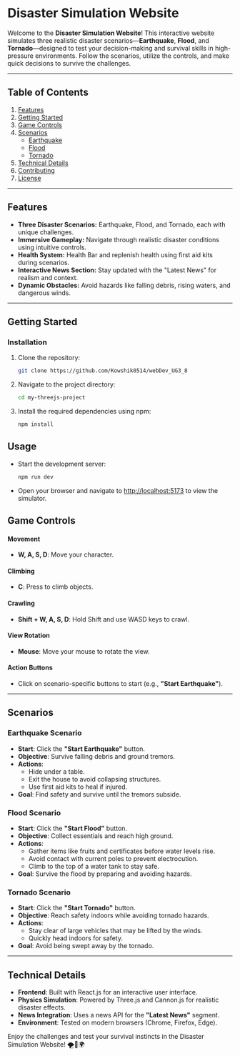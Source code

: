 # Disaster Simulation Website

Welcome to the **Disaster Simulation Website**! This interactive website simulates three realistic disaster scenarios—**Earthquake**, **Flood**, and **Tornado**—designed to test your decision-making and survival skills in high-pressure environments. Follow the scenarios, utilize the controls, and make quick decisions to survive the challenges.

---

## Table of Contents
1. [Features](#features)
2. [Getting Started](#getting-started)
3. [Game Controls](#game-controls)
4. [Scenarios](#scenarios)
   - [Earthquake](#earthquake-scenario)
   - [Flood](#flood-scenario)
   - [Tornado](#tornado-scenario)
5. [Technical Details](#technical-details)
6. [Contributing](#contributing)
7. [License](#license)

---

## Features
- **Three Disaster Scenarios:** Earthquake, Flood, and Tornado, each with unique challenges.
- **Immersive Gameplay:** Navigate through realistic disaster conditions using intuitive controls.
- **Health System:** Health Bar and replenish health using first aid kits during scenarios.
- **Interactive News Section:** Stay updated with the "Latest News" for realism and context.
- **Dynamic Obstacles:** Avoid hazards like falling debris, rising waters, and dangerous winds.

---

## Getting Started
### Installation
1. Clone the repository:
   ```bash
   git clone https://github.com/Kowshik0514/webDev_UG3_8
   ```
2. Navigate to the project directory:
   ```bash
   cd my-threejs-project
   ```
3. Install the required dependencies using npm:
   ```bash
   npm install
   ```

## Usage
- Start the development server:
  ```bash
  npm run dev
  ```
- Open your browser and navigate to [http://localhost:5173](http://localhost:3000) to view the simulator.

## Game Controls

#### Movement
- **W, A, S, D**: Move your character.

#### Climbing
- **C**: Press to climb objects.

#### Crawling
- **Shift + W, A, S, D**: Hold Shift and use WASD keys to crawl.

#### View Rotation
- **Mouse**: Move your mouse to rotate the view.

#### Action Buttons
- Click on scenario-specific buttons to start (e.g., **"Start Earthquake"**).

---

## Scenarios

### Earthquake Scenario
- **Start**: Click the **"Start Earthquake"** button.
- **Objective**: Survive falling debris and ground tremors.
- **Actions**:
  - Hide under a table.
  - Exit the house to avoid collapsing structures.
  - Use first aid kits to heal if injured.
- **Goal**: Find safety and survive until the tremors subside.

### Flood Scenario
- **Start**: Click the **"Start Flood"** button.
- **Objective**: Collect essentials and reach high ground.
- **Actions**:
  - Gather items like fruits and certificates before water levels rise.
  - Avoid contact with current poles to prevent electrocution.
  - Climb to the top of a water tank to stay safe.
- **Goal**: Survive the flood by preparing and avoiding hazards.

### Tornado Scenario
- **Start**: Click the **"Start Tornado"** button.
- **Objective**: Reach safety indoors while avoiding tornado hazards.
- **Actions**:
  - Stay clear of large vehicles that may be lifted by the winds.
  - Quickly head indoors for safety.
- **Goal**: Avoid being swept away by the tornado.

---

## Technical Details

- **Frontend**: Built with React.js for an interactive user interface.
- **Physics Simulation**: Powered by Three.js and Cannon.js for realistic disaster effects.
- **News Integration**: Uses a news API for the **"Latest News"** segment.
- **Environment**: Tested on modern browsers (Chrome, Firefox, Edge).

Enjoy the challenges and test your survival instincts in the Disaster Simulation Website! 🌪️🌊🌍
